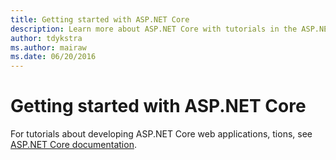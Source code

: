 ```yaml
---
title: Getting started with ASP.NET Core
description: Learn more about ASP.NET Core with tutorials in the ASP.NET Core documentation.
author: tdykstra
ms.author: mairaw
ms.date: 06/20/2016
---
```

# Getting started with ASP.NET Core

For tutorials about developing ASP.NET Core web applications, tions, see [ASP.NET Core documentation](aspnet/core/tutorials).

